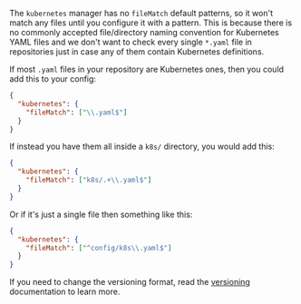 The `kubernetes` manager has no `fileMatch` default patterns, so it won't match any files until you configure it with a pattern. This is because there is no commonly accepted file/directory naming convention for Kubernetes YAML files and we don't want to check every single `*.yaml` file in repositories just in case any of them contain Kubernetes definitions.

If most `.yaml` files in your repository are Kubernetes ones, then you could add this to your config:

```json
{
  "kubernetes": {
    "fileMatch": ["\\.yaml$"]
  }
}
```

If instead you have them all inside a `k8s/` directory, you would add this:

```json
{
  "kubernetes": {
    "fileMatch": ["k8s/.+\\.yaml$"]
  }
}
```

Or if it's just a single file then something like this:

```json
{
  "kubernetes": {
    "fileMatch": ["^config/k8s\\.yaml$"]
  }
}
```

If you need to change the versioning format, read the [versioning](https://docs.renovatebot.com/modules/versioning/) documentation to learn more.
